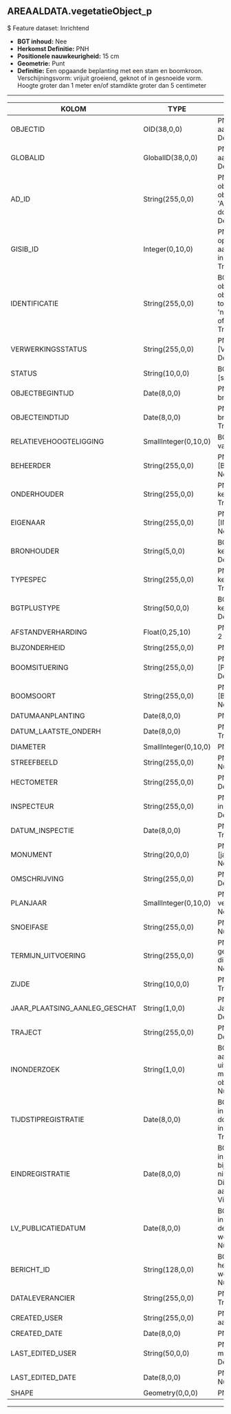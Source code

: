 ## AREAALDATA.vegetatieObject_p

$ Feature dataset: Inrichtend

* __BGT inhoud:__ Nee
* __Herkomst Definitie:__ PNH
* __Positionele nauwkeurigheid:__ 15 cm
* __Geometrie:__ Punt
* __Definitie:__ Een opgaande beplanting met een stam en boomkroon. Verschijningsvorm: vrijuit groeiend, geknot of in gesnoeide vorm. Hoogte groter dan 1 meter en/of stamdikte groter dan 5 centimeter

***

|KOLOM                              |TYPE          	          |DEFINITIE|
|------                          	|----                     |-----    |
|OBJECTID                           |OID(38,0,0)              |PNH; Intern ArcGIS Identificatienummer, aangemaakt door ArcGIS; Nullable: False; Default: None|
|GLOBALID                           |GlobalID(38,0,0)         |PNH; Global Unique Identifier,  aangemaakt door ArcGIS; Nullable: False; Default: None|
|AD_ID                              |String(255,0,0)          |PNH; Uniek identificatienummer voor het object dat onveranderlijk is zolang het object bestaat in Areaaldata: in format 'AD.[GUID]'. Dit moet worden ingevuld door de aannemer; Nullable: False; Default: None|
|GISIB_ID                           |Integer(0,10,0)          |PNH; Uniek Identificatienummer beheer openbare ruimte (GISIB), wordt aangemaakt in GISIB en mag niet worden ingevuld door de aannemer; Nullable: True; Default: None|
|IDENTIFICATIE                      |String(255,0,0)          |BGT; Uniek identificatienummer voor het object dat onveranderlijk is zolang het object bestaat: bevat indien van toepassing BGT/IMKL ID in format 'nl.imgeo/imkl.bronhouderscode.LokaalID' of anders: '00000'.LokaalID; Nullable: True; Default: None|
|VERWERKINGSSTATUS                  |String(255,0,0)          |PNH; Status van de gegevens; keuzelijst [VERWERKINGSSTATUS]; Nullable: False; Default: Nieuw|
|STATUS                             |String(10,0,0)           |BGT; BGT status van het object; keuzelijst [status]; Nullable: False; Default: bestaand|
|OBJECTBEGINTIJD                    |Date(8,0,0)              |PNH; Datum waarop het object bij de bronhouder is ontstaan; Nullable: True|
|OBJECTEINDTIJD                     |Date(8,0,0)              |PNH; Datum waarop het object bij de bronhouder niet meer geldig is; Nullable: True|
|RELATIEVEHOOGTELIGGING             |SmallInteger(0,10,0)     |BGT; Aanduiding voor de relatieve hoogte van het object; Nullable: False; Default: 0|
|BEHEERDER                          |String(255,0,0)          |PNH; Beheerder van het object; keuzelijst [BEHEERDER]; Nullable: True; Default: None|
|ONDERHOUDER                        |String(255,0,0)          |PNH; Onderhouder van het object; keuzelijst [ONDERHOUDER]; Nullable: True; Default: None|
|EIGENAAR                           |String(255,0,0)          |PNH; Eigenaar van het object; keuzelijst [INSTANTIE]; Nullable: True; Default: None|
|BRONHOUDER                         |String(5,0,0)            |BGT; De bronhoudercode van het object; keuzelijst [bronhouder]; Nullable: False; Default: None|
|TYPESPEC                           |String(255,0,0)          |PNH; Nadere typering van het object; keuzelijst [typeSpecVGOPunt]; Nullable: True; Default: None|
|BGTPLUSTYPE                        |String(50,0,0)           |BGT; Nadere type omschrijving in de BGT; keuzelijst [typeVGOPunt]; Nullable: False; Default: None|
|AFSTANDVERHARDING                  |Float(0,25,10)           |PNH; Afstand tot de verharding in meters, 2 decimalen; Nullable: True|
|BIJZONDERHEID                      |String(255,0,0)          |PNH; TODO; Nullable: True; Default: None|
|BOOMSITUERING                      |String(255,0,0)          |PNH; Situering van de boom; keuzelijst [PLANT_SITUERING]; Nullable: True; Default: None|
|BOOMSOORT                          |String(255,0,0)          |PNH; Boomsoort; keuzelijst [BOOMSOORT]; Nullable: True; Default: None|
|DATUMAANPLANTING                   |Date(8,0,0)              |PNH; Jaar aanplanting; Nullable: True|
|DATUM_LAATSTE_ONDERH               |Date(8,0,0)              |PNH; Datum laatst onderhoud; Nullable: True|
|DIAMETER                           |SmallInteger(0,10,0)     |PNH; Diameter op 1.30m; Nullable: True|
|STREEFBEELD                        |String(255,0,0)          |PNH; Concrete visuele doelstelling; Nullable: True; Default: None|
|HECTOMETER                         |String(255,0,0)          |PNH; Hectometrering; Nullable: True; Default: None|
|INSPECTEUR                         |String(255,0,0)          |PNH; Naam van de inspecteur die laatste inspectie heeft uitgevoerd; Nullable: True; Default: None|
|DATUM_INSPECTIE                    |Date(8,0,0)              |PNH; Datum laatste inspectie; Nullable: True|
|MONUMENT                           |String(20,0,0)           |PNH; Monumentale status; keuzelijst [jaNeeOnbekend]; Nullable: True; Default: None|
|OMSCHRIJVING                       |String(255,0,0)          |PNH; Extra toelichting; Nullable: True; Default: None|
|PLANJAAR                           |SmallInteger(0,10,0)     |PNH; Het geplande jaar dat het object vervangen wordt; Nullable: True; Default: None|
|SNOEIFASE                          |String(255,0,0)          |PNH; Snoeifase; keuzelijst [SNOEIFASE]; Nullable: True; Default: None|
|TERMIJN_UITVOERING                 |String(255,0,0)          |PNH; Termijn waarbinnen de geadviseerde maatregelen uitgevoerd dienen te worden; Nullable: True; Default: None|
|ZIJDE                              |String(10,0,0)           |PNH; Zijde; keuzelijst [ZIJDE]; Nullable: True; Default: None|
|JAAR_PLAATSING_AANLEG_GESCHAT      |String(1,0,0)            |PNH; Jaar plaatsing of aanleg is geschat: Ja/Nee; keuzelijst [jaNee]; Nullable: True; Default: N|
|TRAJECT                            |String(255,0,0)          |PNH; FK naar traject_v; Nullable: True; Default: None|
|INONDERZOEK                        |String(1,0,0)            |BGT; Een aanduiding waarmee wordt aangegeven dat een onderzoek wordt uitgevoerd naar de juistheid van een of meer gegevens van het betreffende object: Ja/Nee; keuzelijst [jaNee]; Nullable: False; Default: N; Visible:No|
|TIJDSTIPREGISTRATIE                |Date(8,0,0)              |BGT; Datum en tijdstip waarop deze instantie van het object is opgenomen door de bronhouder. Dit mag niet worden ingevuld door de aannemer; Nullable: True; Default: None; Visible:No|
|EINDREGISTRATIE                    |Date(8,0,0)              |BGT; Datum en tijdstip waarop deze instantie van het object niet meer geldig is bij de bronhouder. Wanneer deze waarde niet is ingevuld is de instantie nog geldig. Dit mag niet worden ingevuld door de aannemer; Nullable: True; Default: None; Visible:No|
|LV_PUBLICATIEDATUM                 |Date(8,0,0)              |BGT; Datum en tijdstip waarop deze instantie van het object is opgenomen in de Landelijke Voorziening. Dit mag niet worden ingevuld door de aannemer; Nullable: True; Default: None; Visible:No|
|BERICHT_ID                         |String(128,0,0)          |BGT; Nummer van het bericht dat PNH heeft verzonden naar LV. Dit mag niet worden ingevuld door de aannemer; Nullable: True; Default: None; Visible:No|
|DATALEVERANCIER                    |String(255,0,0)          |PNH; Leverancier van de data; Nullable: True; Default: None|
|CREATED_USER                       |String(255,0,0)          |PNH; Naam van gebruiker die de rij heeft aangemaakt; Nullable: True; Default: None|
|CREATED_DATE                       |Date(8,0,0)              |PNH; Aanmaakdatum; Nullable: True|
|LAST_EDITED_USER                   |String(50,0,0)           |PNH; Naam van gebruiker die de laatste mutatie heeft doorgevoerd; Nullable: True; Default: None|
|LAST_EDITED_DATE                   |Date(8,0,0)              |PNH; Datum van de laatste mutatie; Nullable: True|
|SHAPE                              |Geometry(0,0,0)          |PNH; Punt|


***
